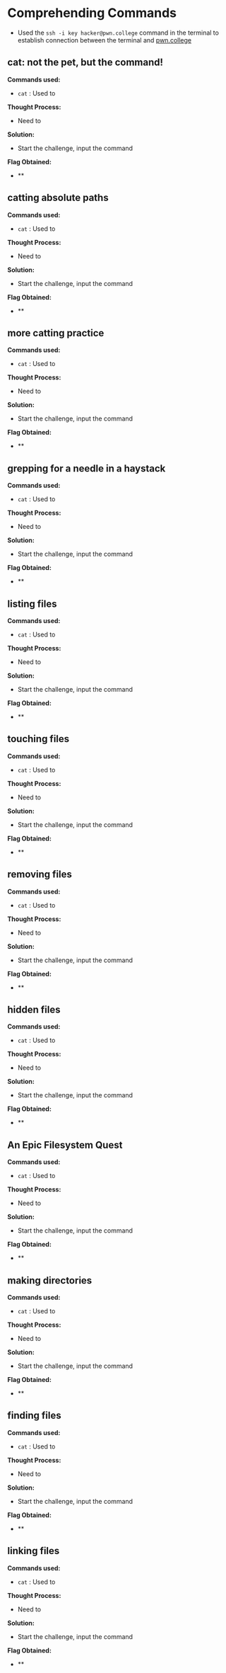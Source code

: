 # Comprehending Commands  
- Used the `ssh -i key hacker@pwn.college` command in the terminal to establish connection between the terminal and [pwn.college](https://pwn.college/)

## cat: not the pet, but the command!
**Commands used:**
- `cat`  : Used to 

**Thought Process:**
- Need to 

**Solution:**
- Start the challenge, input the command  

**Flag Obtained:**
- ** 

## catting absolute paths
**Commands used:**
- `cat`  : Used to 

**Thought Process:**
- Need to 

**Solution:**
- Start the challenge, input the command  

**Flag Obtained:**
- ** 

## more catting practice
**Commands used:**
- `cat`  : Used to 

**Thought Process:**
- Need to 

**Solution:**
- Start the challenge, input the command  

**Flag Obtained:**
- ** 

## grepping for a needle in a haystack
**Commands used:**
- `cat`  : Used to 

**Thought Process:**
- Need to 

**Solution:**
- Start the challenge, input the command  

**Flag Obtained:**
- ** 

## listing files
**Commands used:**
- `cat`  : Used to 

**Thought Process:**
- Need to 

**Solution:**
- Start the challenge, input the command  

**Flag Obtained:**
- ** 

## touching files
**Commands used:**
- `cat`  : Used to 

**Thought Process:**
- Need to 

**Solution:**
- Start the challenge, input the command  

**Flag Obtained:**
- ** 

## removing files
**Commands used:**
- `cat`  : Used to 

**Thought Process:**
- Need to 

**Solution:**
- Start the challenge, input the command  

**Flag Obtained:**
- ** 

## hidden files
**Commands used:**
- `cat`  : Used to 

**Thought Process:**
- Need to 

**Solution:**
- Start the challenge, input the command  

**Flag Obtained:**
- ** 

## An Epic Filesystem Quest
**Commands used:**
- `cat`  : Used to 

**Thought Process:**
- Need to 

**Solution:**
- Start the challenge, input the command  

**Flag Obtained:**
- ** 

## making directories
**Commands used:**
- `cat`  : Used to 

**Thought Process:**
- Need to 

**Solution:**
- Start the challenge, input the command  

**Flag Obtained:**
- ** 

## finding files
**Commands used:**
- `cat`  : Used to 

**Thought Process:**
- Need to 

**Solution:**
- Start the challenge, input the command  

**Flag Obtained:**
- ** 

## linking files
**Commands used:**
- `cat`  : Used to 

**Thought Process:**
- Need to 

**Solution:**
- Start the challenge, input the command  

**Flag Obtained:**
- ** 

